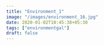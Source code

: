 ```yaml
---
title: "Environment_1"
image: "/images/environment_16.jpg"
date: 2020-01-02T10:45:38+05:30
tags: ["environmentgal"]
draft: false
---
```


